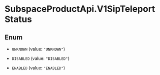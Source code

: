 # SubspaceProductApi.V1SipTeleportStatus

## Enum


* `UNKNOWN` (value: `"UNKNOWN"`)

* `DISABLED` (value: `"DISABLED"`)

* `ENABLED` (value: `"ENABLED"`)


